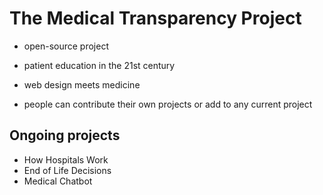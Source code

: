 # The Medical Transparency Project
* open-source project
* patient education in the 21st century
* web design meets medicine

* people can contribute their own projects or add to any current project

## Ongoing projects
* How Hospitals Work
* End of Life Decisions
* Medical Chatbot